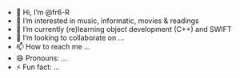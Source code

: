 - 👋 Hi, I’m @fr6-R
- 👀 I’m interested in music, informatic, movies & readings
- 🌱 I’m currently (re)learning object development (C++) and SWIFT
- 💞️ I’m looking to collaborate on ...
- 📫 How to reach me ...
- 😄 Pronouns: ...
- ⚡ Fun fact: ...

<!---
fr6-R/fr6-R is a ✨ special ✨ repository because its `README.md` (this file) appears on your GitHub profile.
You can click the Preview link to take a look at your changes.
--->
